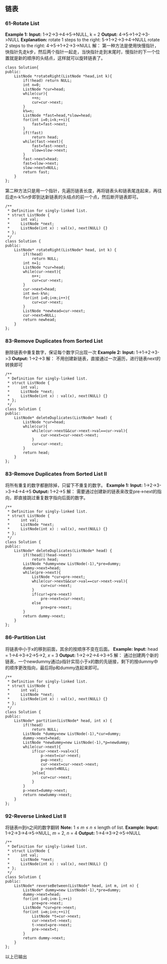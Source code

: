 ## 链表
### 61-Rotate List
**Example 1:**
**Input:** 1->2->3->4->5->NULL, k = 2
**Output:** 4->5->1->2->3->NULL
**Explanation:**
rotate 1 steps to the right: 5->1->2->3->4->NULL
rotate 2 steps to the right: 4->5->1->2->3->NULL
解：
第一种方法是使用快慢指针，快指针先走k步，然后两个指针一起走，当快指针走到末尾时，慢指针的下一个位置就是新的顺序的头结点，这样就可以旋转链表了。
```
class Solution{
public:
	ListNode *rotateRight(ListNode *head,int k){
		if(!head) return NULL;
		int n=0;
		ListNode *cur=head;
		while(cur){
			++n;
			cur=cur->next;
		}
		k%=n;
		ListNode *fast=head,*slow=head;
		for(int i=0;i<k;++i){
			fast=fast->next;
		}
		if(!fast)
			return head;
		while(fast->next){
			fast=fast->next;
			slow=slow->next;
		}
		fast->next=head;
		fast=slow->next;
		slow->next=NULL;
		return fast;
	}
};
```
第二种方法只是用一个指针，先遍历链表长度，再将链表头和链表尾连起来，再往后走n-k%n步即到达新链表的头结点的前一个点，然后断开链表即可。
```
/**
 * Definition for singly-linked list.
 * struct ListNode {
 *     int val;
 *     ListNode *next;
 *     ListNode(int x) : val(x), next(NULL) {}
 * };
 */
class Solution {
public:
    ListNode* rotateRight(ListNode* head, int k) {
        if(!head)
            return NULL;
        int n=1;
        ListNode *cur=head;
        while(cur->next){
            n++;
            cur=cur->next;
        }
        cur->next=head;
        int m=n-k%n;
        for(int i=0;i<m;i++){
            cur=cur->next;
        }
        ListNode *newhead=cur->next;
        cur->next=NULL;
        return newhead;
    }
};
```
### 83-Remove Duplicates from Sorted List
删除链表中重复数字，保证每个数字只出现一次
**Example 2:**
**Input:** 1->1->2->3->3
**Output:** 1->2->3
解：
不用创建新链表，直接通过一次遍历，进行链表next的转换即可
```
/**
 * Definition for singly-linked list.
 * struct ListNode {
 *     int val;
 *     ListNode *next;
 *     ListNode(int x) : val(x), next(NULL) {}
 * };
 */
class Solution {
public:
    ListNode* deleteDuplicates(ListNode* head) {
        ListNode *cur=head;
        while(cur){
            while(cur->next&&cur->next->val==cur->val){
                cur->next=cur->next->next;
            }
            cur=cur->next;
        }
        return head;
    }
};
```
### 83-Remove Duplicates from Sorted List II
将所有重复的数字都删除掉，只留下不重复的数字。
**Example 1:**
**Input:** 1->2->3->3->4->4->5
**Output:** 1->2->5
解：
需要通过创建新的链表来改变pre->next的指向，即直接跳过重复数字指向后面的数字。
```
/**
 * Definition for singly-linked list.
 * struct ListNode {
 *     int val;
 *     ListNode *next;
 *     ListNode(int x) : val(x), next(NULL) {}
 * };
 */
class Solution {
public:
    ListNode* deleteDuplicates(ListNode* head) {
        if(!head||!head->next)
            return head;
        ListNode *dummy=new ListNode(-1),*pre=dummy;
        dummy->next=head;
        while(pre->next){
            ListNode *cur=pre->next;
            while(cur->next&&cur->val==cur->next->val){
                cur=cur->next;
            }
            if(cur!=pre->next)
                pre->next=cur->next;
            else
                pre=pre->next;
        }
        return dummy->next;
    }
};
```
### 86-Partition List
将链表中小于x的移到前面，其余的按顺序不变在后面。
**Example:**
**Input:** head = 1->4->3->2->5->2, _x_ = 3
**Output:** 1->2->2->4->3->5
解：
通过创建两个新的链表，一个newdummy通过p指针实现小于x的数的先链接，剩下的按dummy中的顺序更改指向，最后将p和dummy连起来即可。
```
/**
 * Definition for singly-linked list.
 * struct ListNode {
 *     int val;
 *     ListNode *next;
 *     ListNode(int x) : val(x), next(NULL) {}
 * };
 */
class Solution {
public:
    ListNode* partition(ListNode* head, int x) {
        if(!head)
            return NULL;
        ListNode *dummy=new ListNode(-1),*cur=dummy;
        dummy->next=head;
        ListNode *newdummy=new ListNode(-1),*p=newdummy;
        while(cur->next){
            if(cur->next->val<x){
                p->next=cur->next;
                p=p->next;
                cur->next=cur->next->next;
                p->next=NULL;
            }else{
                cur=cur->next;
            }
        }
        p->next=dummy->next;
        return newdummy->next;
    }
};
```
### 92-Reverse Linked List Ⅱ
将链表m到n之间的数字翻转
**Note:** 1 ≤  _m_  ≤  _n_  ≤ length of list.
**Example:**
**Input:** 1->2->3->4->5->NULL, _m_ = 2, _n_ = 4
**Output:** 1->4->3->2->5->NULL
```
/**
 * Definition for singly-linked list.
 * struct ListNode {
 *     int val;
 *     ListNode *next;
 *     ListNode(int x) : val(x), next(NULL) {}
 * };
 */
class Solution {
public:
    ListNode* reverseBetween(ListNode* head, int m, int n) {
        ListNode* dummy=new ListNode(-1),*pre=dummy;
        dummy->next=head;
        for(int i=0;i<m-1;++i)
            pre=pre->next;
        ListNode *cur=pre->next;
        for(int i=m;i<n;++i){
            ListNode *t=cur->next;
            cur->next=t->next;
            t->next=pre->next;
            pre->next=t;
        }
        return dummy->next;
    }
};
```
以上已输出

<!--stackedit_data:
eyJoaXN0b3J5IjpbMzczNjY3ODYyLC05MzUwODQ2MDAsLTYwMj
gxODYyMF19
-->